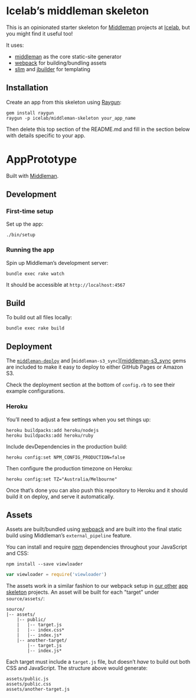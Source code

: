 # Icelab’s middleman skeleton

This is an opinionated starter skeleton for [Middleman][middleman] projects at [Icelab](http://icelab.com.au/), but you might find it useful too!

It uses:

* [middleman][middleman] as the core static-site generator
* [webpack][webpack] for building/bundling assets
* [slim][slim] and [jbuilder][jbuilder] for templating

[slim]: http://slim-lang.com/
[jbuilder]: https://github.com/rails/jbuilder

## Installation

Create an app from this skeleton using [Raygun](https://github.com/carbonfive/raygun):

```
gem install raygun
raygun -p icelab/middleman-skeleton your_app_name
```

Then delete this top section of the README.md and fill in the section below with details specific to your app.

# AppPrototype

Built with [Middleman][middleman].

## Development

### First-time setup

Set up the app:

```
./bin/setup
```

### Running the app

Spin up Middleman’s development server:

```
bundle exec rake watch
```

It should be accessible at `http://localhost:4567`

## Build

To build out all files locally:

```
bundle exec rake build
```

## Deployment

The [`middleman-deploy`][middleman-deploy] and [`middleman-s3_sync`][[middleman-s3_sync] gems are included to make it easy to deploy to either GitHub Pages or Amazon S3.

Check the deployment section at the bottom of `config.rb` to see their example configurations.

### Heroku

You’ll need to adjust a few settings when you set things up:

```
heroku buildpacks:add heroku/nodejs
heroku buildpacks:add heroku/ruby
```

Include devDependencies in the production build:

```
heroku config:set NPM_CONFIG_PRODUCTION=false
```

Then configure the production timezone on Heroku:

```
heroku config:set TZ="Australia/Melbourne"
```

Once that’s done you can also push this repository to Heroku and it should build it on deploy, and serve it automatically.

## Assets

Assets are built/bundled using [webpack][webpack] and are built into the final static build using Middleman’s `external_pipeline` feature.

You can install and require [npm][npm] dependencies throughout your JavaScript and CSS:

```
npm install --save viewloader
```

```js
var viewloader = require('viewloader')
```

The assets work in a similar fashion to our webpack setup in [our other][dry-web-skeleton] [app skeleton][rails-skeleton] projects. An asset will be built for each "target" under `source/assets/`:

```
source/
|-- assets/
    |-- public/
    |   |-- target.js
    |   |-- index.css*
    |   |-- index.js*
    |-- another-target/
        |-- target.js
        |-- index.js*
```

Each target must include a `target.js` file, but doesn’t _have_ to build out both CSS and JavaScript. The structure above would generate:

```
assets/public.js
assets/public.css
assets/another-target.js
```

[middleman]: https://middlemanapp.com/
[webpack]: https://webpack.github.io/
[middleman-deploy]: https://github.com/middleman-contrib/middleman-deploy
[middleman-s3_sync]: https://github.com/fredjean/middleman-s3_sync
[npm]: http://npmjs.com/
[dry-web-skeleton]: https://github.com/icelab/dry-web-skeleton
[rails-skeleton]: https://github.com/icelab/rails-skeleton
